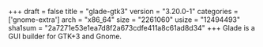 +++
draft = false
title = "glade-gtk3"
version = "3.20.0-1"
categories = ['gnome-extra']
arch = "x86_64"
size = "2261060"
usize = "12494493"
sha1sum = "2a7271e53e1ea7d8f2a673cdfe411a8c61ad8d34"
+++
Glade is a GUI builder for GTK+3 and Gnome.